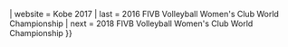 | website = Kobe 2017 | last = 2016 FIVB Volleyball Women's Club World Championship | next = 2018 FIVB Volleyball Women's Club World Championship }}
